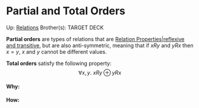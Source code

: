 # Partial and Total Orders

Up: [Relations](relations)
Brother(s):
TARGET DECK

**Partial orders** are types of relations that are [Relation Properties|reflexive and transitive](relation_properties|reflexive_and_transitive), but are also anti-symmetric, meaning that if $xRy$ and $yRx$ then $x=y$, $x$ and $y$ cannot be different values.

**Total orders** satisfy the following property: 
$$ \forall x,y.\ xRy \oplus yRx $$





































#### Why:
#### How:









